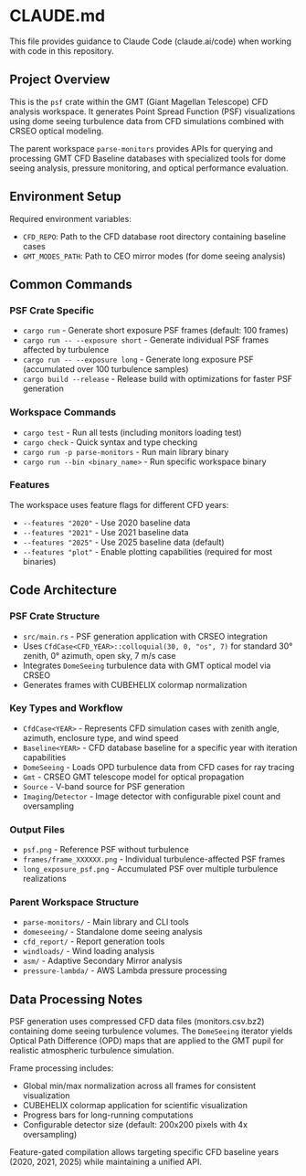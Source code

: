 # CLAUDE.md

This file provides guidance to Claude Code (claude.ai/code) when working with code in this repository.

## Project Overview

This is the `psf` crate within the GMT (Giant Magellan Telescope) CFD analysis workspace. It generates Point Spread Function (PSF) visualizations using dome seeing turbulence data from CFD simulations combined with CRSEO optical modeling.

The parent workspace `parse-monitors` provides APIs for querying and processing GMT CFD Baseline databases with specialized tools for dome seeing analysis, pressure monitoring, and optical performance evaluation.

## Environment Setup

Required environment variables:
- `CFD_REPO`: Path to the CFD database root directory containing baseline cases
- `GMT_MODES_PATH`: Path to CEO mirror modes (for dome seeing analysis)

## Common Commands

### PSF Crate Specific
- `cargo run` - Generate short exposure PSF frames (default: 100 frames)  
- `cargo run -- --exposure short` - Generate individual PSF frames affected by turbulence
- `cargo run -- --exposure long` - Generate long exposure PSF (accumulated over 100 turbulence samples)
- `cargo build --release` - Release build with optimizations for faster PSF generation

### Workspace Commands
- `cargo test` - Run all tests (including monitors loading test)
- `cargo check` - Quick syntax and type checking
- `cargo run -p parse-monitors` - Run main library binary
- `cargo run --bin <binary_name>` - Run specific workspace binary

### Features
The workspace uses feature flags for different CFD years:
- `--features "2020"` - Use 2020 baseline data
- `--features "2021"` - Use 2021 baseline data  
- `--features "2025"` - Use 2025 baseline data (default)
- `--features "plot"` - Enable plotting capabilities (required for most binaries)

## Code Architecture

### PSF Crate Structure
- `src/main.rs` - PSF generation application with CRSEO integration
- Uses `CfdCase<CFD_YEAR>::colloquial(30, 0, "os", 7)` for standard 30° zenith, 0° azimuth, open sky, 7 m/s case
- Integrates `DomeSeeing` turbulence data with GMT optical model via CRSEO
- Generates frames with CUBEHELIX colormap normalization

### Key Types and Workflow
- `CfdCase<YEAR>` - Represents CFD simulation cases with zenith angle, azimuth, enclosure type, and wind speed
- `Baseline<YEAR>` - CFD database baseline for a specific year with iteration capabilities  
- `DomeSeeing` - Loads OPD turbulence data from CFD cases for ray tracing
- `Gmt` - CRSEO GMT telescope model for optical propagation
- `Source` - V-band source for PSF generation
- `Imaging`/`Detector` - Image detector with configurable pixel count and oversampling

### Output Files
- `psf.png` - Reference PSF without turbulence
- `frames/frame_XXXXXX.png` - Individual turbulence-affected PSF frames  
- `long_exposure_psf.png` - Accumulated PSF over multiple turbulence realizations

### Parent Workspace Structure
- `parse-monitors/` - Main library and CLI tools
- `domeseeing/` - Standalone dome seeing analysis
- `cfd_report/` - Report generation tools
- `windloads/` - Wind loading analysis
- `asm/` - Adaptive Secondary Mirror analysis
- `pressure-lambda/` - AWS Lambda pressure processing

## Data Processing Notes

PSF generation uses compressed CFD data files (monitors.csv.bz2) containing dome seeing turbulence volumes. The `DomeSeeing` iterator yields Optical Path Difference (OPD) maps that are applied to the GMT pupil for realistic atmospheric turbulence simulation.

Frame processing includes:
- Global min/max normalization across all frames for consistent visualization
- CUBEHELIX colormap application for scientific visualization
- Progress bars for long-running computations
- Configurable detector size (default: 200x200 pixels with 4x oversampling)

Feature-gated compilation allows targeting specific CFD baseline years (2020, 2021, 2025) while maintaining a unified API.